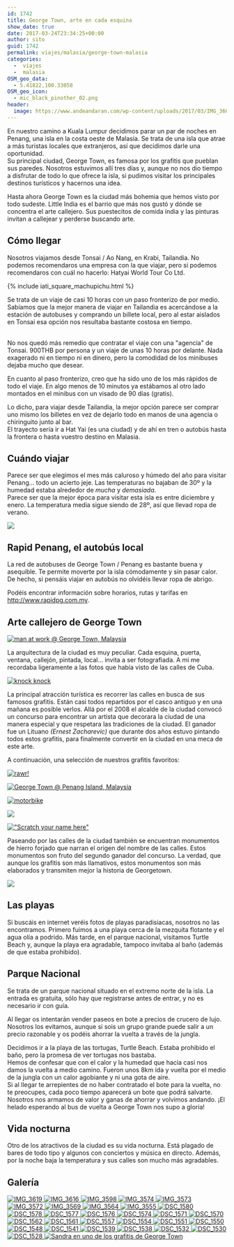 ```yaml
---
id: 1742
title: George Town, arte en cada esquina
show_date: true
date: 2017-03-24T23:34:25+00:00
author: sito
guid: 1742
permalink: viajes/malasia/george-town-malasia
categories:
  -  viajes
  -  malasia
OSM_geo_data:
  - 5.41822,100.33058
OSM_geo_icon:
  - mic_black_pinother_02.png
header:
  image: https://www.andeandaran.com/wp-content/uploads/2017/03/IMG_3604.jpg
---
```


  En nuestro camino a Kuala Lumpur decidimos parar un par de noches en Penang, una isla en la costa oeste de Malasia. Se trata de una isla que atrae a más turistas locales que extranjeros, así que decidimos darle una oportunidad.<br /> Su principal ciudad, George Town, es famosa por los grafitis que pueblan sus paredes. Nosotros estuvimos allí tres días y, aunque no nos dio tiempo a disfrutar de todo lo que ofrece la isla, si pudimos visitar los principales destinos turísticos y hacernos una idea.<!--more-->



  Hasta ahora George Town es la ciudad más bohemia que hemos visto por todo sudeste. Little India es el barrio que más nos gustó y dónde se concentra el arte callejero. Sus puestecitos de comida india y las pinturas invitan a callejear y perderse buscando arte.


## Cómo llegar



  Nosotros viajamos desde Tonsai / Ao Nang, en Krabi, Tailandia. No podemos recomendaros una empresa con la que viajar, pero si podemos recomendaros con cuál no hacerlo: Hatyai World Tour Co Ltd.



  {% include iati_square_machupichu.html %}
 
 
 Se trata de un viaje de casi 10 horas con un paso fronterizo de por medio. Sabíamos que la mejor manera de viajar en Tailandia es acercándose a la estación de autobuses y comprando un billete local, pero al estar aislados en Tonsai esa opción nos resultaba bastante costosa en tiempo.
  
  <br /> No nos quedó más remedio que contratar el viaje con una "agencia" de Tonsai. 900THB por persona y un viaje de unas 10 horas por delante. Nada exagerado ni en tiempo ni en dinero, pero la comodidad de los minibuses dejaba mucho que desear.



  En cuanto al paso fronterizo, creo que ha sido uno de los más rápidos de todo el viaje. En algo menos de 10 minutos ya estábamos al otro lado montados en el minibus con un visado de 90 días (gratis).



  Lo dicho, para viajar desde Tailandia, la mejor opción parece ser comprar uno mismo los billetes en vez de dejarlo todo en manos de una agencia o chiringuito junto al bar.<br /> El trayecto sería ir a Hat Yai (es una ciudad) y de ahí en tren o autobús hasta la frontera o hasta vuestro destino en Malasia.


## Cuándo viajar



  Parece ser que elegimos el mes más caluroso y húmedo del año para visitar Penang... todo un acierto jeje. Las temperaturas no bajaban de 30º y la humedad estaba alrededor de <em>mucha</em> y <em>demasiada</em>.<br /> Parece ser que la mejor época para visitar esta isla es entre diciembre y enero. La temperatura media sigue siendo de 28º, así que llevad ropa de verano.


[<img src="https://live.staticflickr.com/3798/32721825790_ea06f26310_c.jpg"  />](https://www.flickr.com/photos/sitoo/32721825790/in/dateposted/)

## Rapid Penang, el autobús local



  La red de autobuses de George Town / Penang es bastante buena y asequible. Te permite moverte por la isla cómodamente y sin pasar calor. De hecho, si pensáis viajar en autobús no olvidéis llevar ropa de abrigo.



  Podéis encontrar información sobre horarios, rutas y tarifas en http://www.rapidpg.com.my.


## Arte callejero de George Town


[<img src="https://live.staticflickr.com/3938/33021418872_643249d22a_c.jpg" alt="man at work @ George Town, Malaysia" />](https://www.flickr.com/photos/sitoo/33021418872/in/dateposted/)


  La arquitectura de la ciudad es muy peculiar. Cada esquina, puerta, ventana, callejón, pintada, local... invita a ser fotografiada. A mi me recordaba ligeramente a las fotos que había visto de las calles de Cuba.


[<img src="https://live.staticflickr.com/3881/32840346750_9da9ed56e9_c.jpg" alt="knock knock" />](https://www.flickr.com/photos/sitoo/32840346750/in/dateposted/)


  La principal atracción turística es recorrer las calles en busca de sus famosos grafitis. Están casi todos repartidos por el casco antiguo y en una mañana es posible verlos. Allá por el 2008 el alcalde de la ciudad convocó un concurso para encontrar un artista que decorara la ciudad de una manera especial y que respetara las tradiciones de la ciudad. El ganador fue un Lituano<em> (Ernest Zacharevic)</em> que durante dos años estuvo pintando todos estos grafitis, para finalmente convertir en la ciudad en una meca de este arte.



  A continuación, una selección de nuestros grafitis favoritos:


[<img src="https://live.staticflickr.com/3918/33056403601_f52a10cf8d_c.jpg" alt="rawr!"  />](https://www.flickr.com/photos/sitoo/33056403601/in/dateposted/)

[<img src="https://live.staticflickr.com/2836/33066658722_27fa5e844a_c.jpg" alt="George Town @ Penang Island, Malaysia" />](https://www.flickr.com/photos/sitoo/33066658722/in/dateposted/)

[<img src="https://live.staticflickr.com/2831/33501846925_81cdd25529_c.jpg" alt="motorbike"  />](https://www.flickr.com/photos/sitoo/33501846925/in/dateposted/)

[<img src="https://live.staticflickr.com/2929/33501847945_e08a29180d_c.jpg"  />](https://www.flickr.com/photos/sitoo/33501847945/in/dateposted/)

[<img src="https://live.staticflickr.com/2928/32362684183_7947fc8b7c_c.jpg" alt="&quot;Scratch your name here&quot;"  />](https://www.flickr.com/photos/sitoo/32362684183/in/dateposted/)


  Paseando por las calles de la ciudad también se encuentran monumentos de hierro forjado que narran el origen del nombre de las calles. Estos monumentos son fruto del segundo ganador del concurso. La verdad, que aunque los grafitis son más llamativos, estos monumentos son más elaborados y transmiten mejor la historia de Georgetown.



  <a href="https://www.andeandaran.com/wp-content/uploads/2017/03/DSC_1571.jpg"><img class="alignnone wp-image-1764 size-large" src="https://www.andeandaran.com/wp-content/uploads/2017/03/DSC_1571-1024x683.jpg" /></a>


## Las playas



  Si buscáis en internet veréis fotos de playas paradisiacas, nosotros no las encontramos. Primero fuimos a una playa cerca de la mezquita flotante y el agua olía a podrido. Más tarde, en el parque nacional, visitamos Turtle Beach y, aunque la playa era agradable, tampoco invitaba al baño (además de que estaba prohibido).


## Parque Nacional



  Se trata de un parque nacional situado en el extremo norte de la isla. La entrada es gratuita, sólo hay que registrarse antes de entrar, y no es necesario ir con guía.



  Al llegar os intentarán vender paseos en bote a precios de crucero de lujo. Nosotros los evitamos, aunque si sois un grupo grande puede salir a un precio razonable y os podéis ahorrar la vuelta a través de la jungla.



  Decidimos ir a la playa de las tortugas, Turtle Beach. Estaba prohibido el baño, pero la promesa de ver tortugas nos bastaba.<br /> Hemos de confesar que con el calor y la humedad que hacía casi nos damos la vuelta a medio camino. Fueron unos 8km ida y vuelta por el medio de la jungla con un calor agobiante y ni una gota de aire.<br /> Si al llegar te arrepientes de no haber contratado el bote para la vuelta, no te preocupes, cada poco tiempo aparecerá un bote que podrá salvarte.<br /> Nosotros nos armamos de valor y ganas de ahorrar y volvimos andando. ¡El helado esperando al bus de vuelta a George Town nos supo a gloria!


## Vida nocturna



  Otro de los atractivos de la ciudad es su vida nocturna. Está plagado de bares de todo tipo y algunos con conciertos y música en directo. Además, por la noche baja la temperatura y sus calles son mucho más agradables.


## Galería

<div>
  <a href="https://www.andeandaran.com/wp-content/uploads/2017/03/IMG_3619.jpg"> <img src="https://www.andeandaran.com/wp-content/uploads/2017/03/IMG_3619.jpg" title="IMG_3619" alt="IMG_3619" /> </a>
  <a href="https://www.andeandaran.com/wp-content/uploads/2017/03/IMG_3616.jpg"> <img src="https://www.andeandaran.com/wp-content/uploads/2017/03/IMG_3616.jpg" title="IMG_3616" alt="IMG_3616" /> </a>
  <a href="https://www.andeandaran.com/wp-content/uploads/2017/03/IMG_3598.jpg"> <img src="https://www.andeandaran.com/wp-content/uploads/2017/03/IMG_3598.jpg" title="IMG_3598" alt="IMG_3598" /> </a>
  <a href="https://www.andeandaran.com/wp-content/uploads/2017/03/IMG_3574.jpg"> <img src="https://www.andeandaran.com/wp-content/uploads/2017/03/IMG_3574.jpg" title="IMG_3574" alt="IMG_3574" /> </a>
  <a href="https://www.andeandaran.com/wp-content/uploads/2017/03/IMG_3573.jpg"> <img src="https://www.andeandaran.com/wp-content/uploads/2017/03/IMG_3573.jpg" title="IMG_3573" alt="IMG_3573" /> </a>
  <a href="https://www.andeandaran.com/wp-content/uploads/2017/03/IMG_3572.jpg"> <img src="https://www.andeandaran.com/wp-content/uploads/2017/03/IMG_3572.jpg" title="IMG_3572" alt="IMG_3572" /> </a>
  <a href="https://www.andeandaran.com/wp-content/uploads/2017/03/IMG_3569.jpg"> <img src="https://www.andeandaran.com/wp-content/uploads/2017/03/IMG_3569.jpg" title="IMG_3569" alt="IMG_3569" /> </a>
  <a href="https://www.andeandaran.com/wp-content/uploads/2017/03/IMG_3564.jpg"> <img src="https://www.andeandaran.com/wp-content/uploads/2017/03/IMG_3564.jpg" title="IMG_3564" alt="IMG_3564" /> </a>
  <a href="https://www.andeandaran.com/wp-content/uploads/2017/03/IMG_3555.jpg"> <img src="https://www.andeandaran.com/wp-content/uploads/2017/03/IMG_3555.jpg" title="IMG_3555" alt="IMG_3555" /> </a>
  <a href="https://www.andeandaran.com/wp-content/uploads/2017/03/DSC_1580.jpg"> <img src="https://www.andeandaran.com/wp-content/uploads/2017/03/DSC_1580.jpg" title="DSC_1580" alt="DSC_1580" /> </a>
  <a href="https://www.andeandaran.com/wp-content/uploads/2017/03/DSC_1578.jpg"> <img src="https://www.andeandaran.com/wp-content/uploads/2017/03/DSC_1578.jpg" title="DSC_1578" alt="DSC_1578" /> </a>
  <a href="https://www.andeandaran.com/wp-content/uploads/2017/03/DSC_1577.jpg"> <img src="https://www.andeandaran.com/wp-content/uploads/2017/03/DSC_1577.jpg" title="DSC_1577" alt="DSC_1577"  /> </a>
  <a href="https://www.andeandaran.com/wp-content/uploads/2017/03/DSC_1576.jpg"> <img src="https://www.andeandaran.com/wp-content/uploads/2017/03/DSC_1576.jpg" title="DSC_1576" alt="DSC_1576" /> </a>
  <a href="https://www.andeandaran.com/wp-content/uploads/2017/03/DSC_1574.jpg"> <img src="https://www.andeandaran.com/wp-content/uploads/2017/03/DSC_1574.jpg" title="DSC_1574" alt="DSC_1574" /> </a>
  <a href="https://www.andeandaran.com/wp-content/uploads/2017/03/DSC_1571.jpg"> <img src="https://www.andeandaran.com/wp-content/uploads/2017/03/DSC_1571.jpg" title="DSC_1571" alt="DSC_1571" /> </a>
  <a href="https://www.andeandaran.com/wp-content/uploads/2017/03/DSC_1570.jpg"> <img src="https://www.andeandaran.com/wp-content/uploads/2017/03/DSC_1570.jpg" title="DSC_1570" alt="DSC_1570" /> </a>
  <a href="https://www.andeandaran.com/wp-content/uploads/2017/03/DSC_1562.jpg"> <img src="https://www.andeandaran.com/wp-content/uploads/2017/03/DSC_1562.jpg" title="DSC_1562" alt="DSC_1562" /> </a>
  <a href="https://www.andeandaran.com/wp-content/uploads/2017/03/DSC_1561.jpg"> <img src="https://www.andeandaran.com/wp-content/uploads/2017/03/DSC_1561.jpg" title="DSC_1561" alt="DSC_1561"  /> </a>
  <a href="https://www.andeandaran.com/wp-content/uploads/2017/03/DSC_1557.jpg"> <img src="https://www.andeandaran.com/wp-content/uploads/2017/03/DSC_1557.jpg" title="DSC_1557" alt="DSC_1557" /> </a>
  <a href="https://www.andeandaran.com/wp-content/uploads/2017/03/DSC_1554.jpg"> <img src="https://www.andeandaran.com/wp-content/uploads/2017/03/DSC_1554.jpg" title="DSC_1554" alt="DSC_1554" /> </a>
  <a href="https://www.andeandaran.com/wp-content/uploads/2017/03/DSC_1551.jpg"> <img src="https://www.andeandaran.com/wp-content/uploads/2017/03/DSC_1551.jpg" title="DSC_1551" alt="DSC_1551" /> </a>
  <a href="https://www.andeandaran.com/wp-content/uploads/2017/03/DSC_1550.jpg"> <img src="https://www.andeandaran.com/wp-content/uploads/2017/03/DSC_1550.jpg" title="DSC_1550" alt="DSC_1550" /> </a>
  <a href="https://www.andeandaran.com/wp-content/uploads/2017/03/DSC_1548.jpg"> <img src="https://www.andeandaran.com/wp-content/uploads/2017/03/DSC_1548.jpg" title="DSC_1548" alt="DSC_1548" /> </a>
  <a href="https://www.andeandaran.com/wp-content/uploads/2017/03/DSC_1541.jpg"> <img src="https://www.andeandaran.com/wp-content/uploads/2017/03/DSC_1541.jpg" title="DSC_1541" alt="DSC_1541"  /> </a>
  <a href="https://www.andeandaran.com/wp-content/uploads/2017/03/DSC_1539.jpg"> <img src="https://www.andeandaran.com/wp-content/uploads/2017/03/DSC_1539.jpg" title="DSC_1539" alt="DSC_1539" /> </a>
  <a href="https://www.andeandaran.com/wp-content/uploads/2017/03/DSC_1538.jpg"> <img src="https://www.andeandaran.com/wp-content/uploads/2017/03/DSC_1538.jpg" title="DSC_1538" alt="DSC_1538" /> </a>
  <a href="https://www.andeandaran.com/wp-content/uploads/2017/03/DSC_1532.jpg"> <img src="https://www.andeandaran.com/wp-content/uploads/2017/03/DSC_1532.jpg" title="DSC_1532" alt="DSC_1532" /> </a>
  <a href="https://www.andeandaran.com/wp-content/uploads/2017/03/DSC_1530.jpg"> <img src="https://www.andeandaran.com/wp-content/uploads/2017/03/DSC_1530.jpg" title="DSC_1530" alt="DSC_1530" /> </a>
  <a href="https://www.andeandaran.com/wp-content/uploads/2017/03/DSC_1528.jpg"> <img src="https://www.andeandaran.com/wp-content/uploads/2017/03/DSC_1528.jpg" title="DSC_1528" alt="DSC_1528" /> </a>
  <a href="https://www.andeandaran.com/wp-content/uploads/2017/03/IMG_3604.jpg"> <img src="https://www.andeandaran.com/wp-content/uploads/2017/03/IMG_3604.jpg" title="George Town" alt="Sandra en uno de los grafitis de George Town"  /> </a> 
</div>